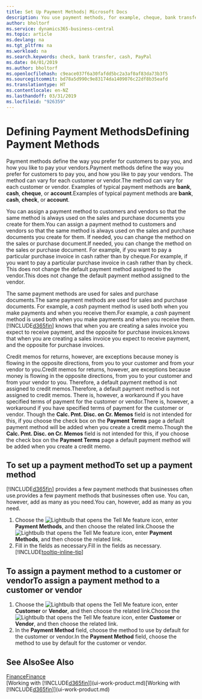 ```yaml
---
title: Set Up Payment Methods| Microsoft Docs
description: You use payment methods, for example, cheque, bank transfer, cash, or PayPal, to define how sales and purchase invoices will be paid.
author: bholtorf
ms.service: dynamics365-business-central
ms.topic: article
ms.devlang: na
ms.tgt_pltfrm: na
ms.workload: na
ms.search.keywords: check, bank transfer, cash, PayPal
ms.date: 04/01/2019
ms.author: bholtorf
ms.openlocfilehash: c9eace037f6a30fafdd5bc2a3af0af83da73b3f5
ms.sourcegitcommit: bd78a5d990c9e83174da1409076c22df8b35eafd
ms.translationtype: HT
ms.contentlocale: en-NZ
ms.lasthandoff: 03/31/2019
ms.locfileid: "926359"
---
```

# <a name="defining-payment-methods"></a><span data-ttu-id="047a0-103">Defining Payment Methods</span><span class="sxs-lookup"><span data-stu-id="047a0-103">Defining Payment Methods</span></span>
<span data-ttu-id="047a0-104">Payment methods define the way you prefer for customers to pay you, and how you like to pay your vendors.</span><span class="sxs-lookup"><span data-stu-id="047a0-104">Payment methods define the way you prefer for customers to pay you, and how you like to pay your vendors.</span></span> <span data-ttu-id="047a0-105">The method can vary for each customer or vendor.</span><span class="sxs-lookup"><span data-stu-id="047a0-105">The method can vary for each customer or vendor.</span></span> <span data-ttu-id="047a0-106">Examples of typical payment methods are **bank**, **cash**, **cheque**, or **account**.</span><span class="sxs-lookup"><span data-stu-id="047a0-106">Examples of typical payment methods are **bank**, **cash**, **check**, or **account**.</span></span> 

<span data-ttu-id="047a0-107">You can assign a payment method to customers and vendors so that the same method is always used on the sales and purchase documents you create for them.</span><span class="sxs-lookup"><span data-stu-id="047a0-107">You can assign a payment method to customers and vendors so that the same method is always used on the sales and purchase documents you create for them.</span></span> <span data-ttu-id="047a0-108">If needed, you can change the method on the sales or purchase document.</span><span class="sxs-lookup"><span data-stu-id="047a0-108">If needed, you can change the method on the sales or purchase document.</span></span> <span data-ttu-id="047a0-109">For example, if you want to pay a particular purchase invoice in cash rather than by cheque.</span><span class="sxs-lookup"><span data-stu-id="047a0-109">For example, if you want to pay a particular purchase invoice in cash rather than by check.</span></span> <span data-ttu-id="047a0-110">This does not change the default payment method assigned to the vendor.</span><span class="sxs-lookup"><span data-stu-id="047a0-110">This does not change the default payment method assigned to the vendor.</span></span>

<span data-ttu-id="047a0-111">The same payment methods are used for sales and purchase documents.</span><span class="sxs-lookup"><span data-stu-id="047a0-111">The same payment methods are used for sales and purchase documents.</span></span> <span data-ttu-id="047a0-112">For example, a _cash_ payment method is used both when you make payments and when you receive them.</span><span class="sxs-lookup"><span data-stu-id="047a0-112">For example, a _cash_ payment method is used both when you make payments and when you receive them.</span></span> [!INCLUDE[d365fin](includes/d365fin_md.md)] <span data-ttu-id="047a0-113">knows that when you are creating a sales invoice you expect to receive payment, and the opposite for purchase invoices.</span><span class="sxs-lookup"><span data-stu-id="047a0-113">knows that when you are creating a sales invoice you expect to receive payment, and the opposite for purchase invoices.</span></span> 

<span data-ttu-id="047a0-114">Credit memos for returns, however, are exceptions because money is flowing in the opposite directions, from you to your customer and from your vendor to you.</span><span class="sxs-lookup"><span data-stu-id="047a0-114">Credit memos for returns, however, are exceptions because money is flowing in the opposite directions, from you to your customer and from your vendor to you.</span></span> <span data-ttu-id="047a0-115">Therefore, a default payment method is not assigned to credit memos.</span><span class="sxs-lookup"><span data-stu-id="047a0-115">Therefore, a default payment method is not assigned to credit memos.</span></span> <span data-ttu-id="047a0-116">There is, however, a workaround if you have specified terms of payment for the customer or vendor.</span><span class="sxs-lookup"><span data-stu-id="047a0-116">There is, however, a workaround if you have specified terms of payment for the customer or vendor.</span></span> <span data-ttu-id="047a0-117">Though the **Calc. Pmt. Disc. on Cr. Memos** field is not intended for this, if you choose the check box on the **Payment Terms** page a default payment method will be added when you create a credit memo.</span><span class="sxs-lookup"><span data-stu-id="047a0-117">Though the **Calc. Pmt. Disc. on Cr. Memos** field is not intended for this, if you choose the check box on the **Payment Terms** page a default payment method will be added when you create a credit memo.</span></span>

## <a name="to-set-up-a-payment-method"></a><span data-ttu-id="047a0-118">To set up a payment method</span><span class="sxs-lookup"><span data-stu-id="047a0-118">To set up a payment method</span></span>
[!INCLUDE[d365fin](includes/d365fin_md.md)] <span data-ttu-id="047a0-119">provides a few payment methods that businesses often use.</span><span class="sxs-lookup"><span data-stu-id="047a0-119">provides a few payment methods that businesses often use.</span></span> <span data-ttu-id="047a0-120">You can, however, add as many as you need.</span><span class="sxs-lookup"><span data-stu-id="047a0-120">You can, however, add as many as you need.</span></span>

1. <span data-ttu-id="047a0-121">Choose the ![Lightbulb that opens the Tell Me feature](media/ui-search/search_small.png "Tell me what you want to do") icon, enter **Payment Methods**, and then choose the related link.</span><span class="sxs-lookup"><span data-stu-id="047a0-121">Choose the ![Lightbulb that opens the Tell Me feature](media/ui-search/search_small.png "Tell me what you want to do") icon, enter **Payment Methods**, and then choose the related link.</span></span>
2. <span data-ttu-id="047a0-122">Fill in the fields as necessary.</span><span class="sxs-lookup"><span data-stu-id="047a0-122">Fill in the fields as necessary.</span></span> [!INCLUDE[tooltip-inline-tip](includes/tooltip-inline-tip_md.md)]

## <a name="to-assign-a-payment-method-to-a-customer-or-vendor"></a><span data-ttu-id="047a0-123">To assign a payment method to a customer or vendor</span><span class="sxs-lookup"><span data-stu-id="047a0-123">To assign a payment method to a customer or vendor</span></span>
1. <span data-ttu-id="047a0-124">Choose the ![Lightbulb that opens the Tell Me feature](media/ui-search/search_small.png "Tell me what you want to do") icon, enter **Customer** or **Vendor**, and then choose the related link.</span><span class="sxs-lookup"><span data-stu-id="047a0-124">Choose the ![Lightbulb that opens the Tell Me feature](media/ui-search/search_small.png "Tell me what you want to do") icon, enter **Customer** or **Vendor**, and then choose the related link.</span></span>
2. <span data-ttu-id="047a0-125">In the **Payment Method** field, choose the method to use by default for the customer or vendor.</span><span class="sxs-lookup"><span data-stu-id="047a0-125">In the **Payment Method** field, choose the method to use by default for the customer or vendor.</span></span>

## <a name="see-also"></a><span data-ttu-id="047a0-126">See Also</span><span class="sxs-lookup"><span data-stu-id="047a0-126">See Also</span></span>
[<span data-ttu-id="047a0-127">Finance</span><span class="sxs-lookup"><span data-stu-id="047a0-127">Finance</span></span>](finance.md)  
<span data-ttu-id="047a0-128">[Working with [!INCLUDE[d365fin](includes/d365fin_md.md)]](ui-work-product.md)</span><span class="sxs-lookup"><span data-stu-id="047a0-128">[Working with [!INCLUDE[d365fin](includes/d365fin_md.md)]](ui-work-product.md)</span></span>  
